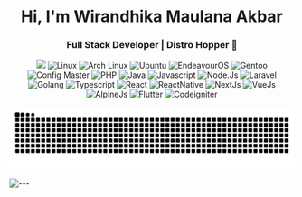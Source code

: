 <h1 align="center">Hi, I'm Wirandhika Maulana Akbar</h1>
<h3 align="center">Full Stack Developer | Distro Hopper 🐧</h3>



<div align="center">
  <img src="https://user-images.githubusercontent.com/22107794/139580686-887df369-edb8-4bc8-b607-4fbf6d7e4866.gif">

  <img src="https://img.shields.io/badge/Linux-FCC624?style=for-the-badge&logo=linux&logoColor=black" alt="Linux" />
  <img src="https://img.shields.io/badge/Arch_Linux-1793D1?style=for-the-badge&logo=arch-linux&logoColor=white" alt="Arch Linux" />
  <img src="https://img.shields.io/badge/Ubuntu-E95420?style=for-the-badge&logo=ubuntu&logoColor=white" alt="Ubuntu" />
  <img src="https://img.shields.io/badge/EndeavourOS-7C4DFF?style=for-the-badge&logo=arch-linux&logoColor=white" alt="EndeavourOS" />
  <img src="https://img.shields.io/badge/Gentoo-54487A?style=for-the-badge&logo=gentoo&logoColor=white" alt="Gentoo" />
  <img src="https://img.shields.io/badge/Config_Master-FFD700?style=for-the-badge&logo=neovim&logoColor=black" alt="Config Master" />
<img src="https://img.shields.io/badge/php-%23777BB4.svg?style=for-the-badge&logo=php&logoColor=black" alt="PHP" />
<img src="https://img.shields.io/badge/java-%23ED8B00.svg?style=for-the-badge&logo=openjdk&logoColor=black" alt="Java" />
<img src="https://img.shields.io/badge/javascript-%23323330.svg?style=for-the-badge&logo=javascript&logoColor=%23F7DF1E" alt="Javascript" />
<img src="https://img.shields.io/badge/node.js-6DA55F?style=for-the-badge&logo=node.js&logoColor=black" alt="Node.Js" />
<img src="https://img.shields.io/badge/laravel-%23FF2D20.svg?style=for-the-badge&logo=laravel&logoColor=black" alt="Laravel" />
<img src="https://img.shields.io/badge/go-%2300ADD8.svg?style=for-the-badge&logo=go&logoColor=black" alt="Golang" />
<img src="https://img.shields.io/badge/typescript-%23007ACC.svg?style=for-the-badge&logo=typescript&logoColor=black" alt="Typescript" />
<img src="https://img.shields.io/badge/react-%2320232a.svg?style=for-the-badge&logo=react&logoColor=%2361DAFB" alt="React" />
<img src="https://img.shields.io/badge/react_native-%2320232a.svg?style=for-the-badge&logo=react&logoColor=%2361DAFB" alt="ReactNative" />
<img src="https://img.shields.io/badge/Next-black?style=for-the-badge&logo=next.js&logoColor=white" alt="NextJs" />
<img src="https://img.shields.io/badge/vue.js-%2335495e.svg?style=for-the-badge&logo=vuedotjs&logoColor=%234FC08D" alt="VueJs" />
<img src="https://img.shields.io/badge/alpinejs-white.svg?style=for-the-badge&logo=alpinedotjs&logoColor=%238BC0D0" alt="AlpineJs" />
<img src="https://img.shields.io/badge/Flutter-%2302569B.svg?style=for-the-badge&logo=Flutter&logoColor=black" alt="Flutter" />
<img src="https://img.shields.io/badge/CodeIgniter-%23EF4223.svg?style=for-the-badge&logo=codeIgniter&logoColor=black" alt="Codeigniter" />







![snake gif](https://github.com/wirandhika-maulana/wirandhika-maulana/blob/output/github-contribution-grid-snake-dark.svg)
</div>

<p>
 <img align="left" src="https://github-readme-stats-git-masterrstaa-rickstaa.vercel.app/api/top-langs/?username=wirandhika-maulana&layout=compact&theme=dracula" />
</p>
--- 
  


  
<!-- Proudly created with GPRM ( https://gprm.itsvg.in ) -->
